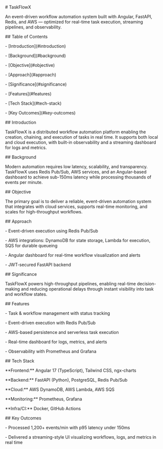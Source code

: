 \# TaskFlowX

An event-driven workflow automation system built with Angular, FastAPI, Redis, and AWS — optimized for real-time task execution, streaming pipelines, and observability.



\## Table of Contents

\- \[Introduction](#introduction)

\- \[Background](#background)

\- \[Objective](#objective)

\- \[Approach](#approach)

\- \[Significance](#significance)

\- \[Features](#features)

\- \[Tech Stack](#tech-stack)

\- \[Key Outcomes](#key-outcomes)



\## Introduction

TaskFlowX is a distributed workflow automation platform enabling the creation, chaining, and execution of tasks in real time. It supports both local and cloud execution, with built-in observability and a streaming dashboard for logs and metrics.



\## Background

Modern automation requires low latency, scalability, and transparency. TaskFlowX uses Redis Pub/Sub, AWS services, and an Angular-based dashboard to achieve sub-150ms latency while processing thousands of events per minute.



\## Objective

The primary goal is to deliver a reliable, event-driven automation system that integrates with cloud services, supports real-time monitoring, and scales for high-throughput workflows.



\## Approach

\- Event-driven execution using Redis Pub/Sub  

\- AWS integrations: DynamoDB for state storage, Lambda for execution, SQS for durable queueing  

\- Angular dashboard for real-time workflow visualization and alerts  

\- JWT-secured FastAPI backend  



\## Significance

TaskFlowX powers high-throughput pipelines, enabling real-time decision-making and reducing operational delays through instant visibility into task and workflow states.



\## Features

\- Task \& workflow management with status tracking  

\- Event-driven execution with Redis Pub/Sub  

\- AWS-based persistence and serverless task execution  

\- Real-time dashboard for logs, metrics, and alerts  

\- Observability with Prometheus and Grafana  



\## Tech Stack

\*\*Frontend:\*\* Angular 17 (TypeScript), Tailwind CSS, ngx-charts  

\*\*Backend:\*\* FastAPI (Python), PostgreSQL, Redis Pub/Sub  

\*\*Cloud:\*\* AWS DynamoDB, AWS Lambda, AWS SQS  

\*\*Monitoring:\*\* Prometheus, Grafana  

\*\*Infra/CI:\*\* Docker, GitHub Actions  



\## Key Outcomes

\- Processed 1,200+ events/min with p95 latency under 150ms  

\- Delivered a streaming-style UI visualizing workflows, logs, and metrics in real time



